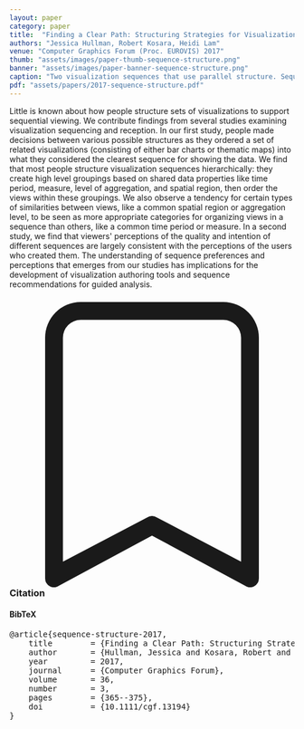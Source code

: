 ```yaml
---
layout: paper
category: paper
title:  "Finding a Clear Path: Structuring Strategies for Visualization Sequences"
authors: "Jessica Hullman, Robert Kosara, Heidi Lam"
venue: "Computer Graphics Forum (Proc. EUROVIS) 2017"
thumb: "assets/images/paper-thumb-sequence-structure.png"
banner: "assets/images/paper-banner-sequence-structure.png"
caption: "Two visualization sequences that use parallel structure. Sequence A groups views by the country for which data is shown; Sequence B groups the views according to the measure (M1, M2). We identify systematic preferences among authors and viewers that suggest that some aspects of data, such as the spatial dimension or level of aggregation, are preferred for grouping views in visualization sequences than other aspects, such as the measure or time period shown."
pdf: "assets/papers/2017-sequence-structure.pdf"
---
```


<!-- abstract -->
Little is known about how people structure sets of visualizations to support sequential viewing. We contribute findings from several studies examining visualization sequencing and reception. In our first study, people made decisions between various possible structures as they ordered a set of related visualizations (consisting of either bar charts or thematic maps) into what they considered the clearest sequence for showing the data. We find that most people structure visualization sequences hierarchically: they create high level groupings based on shared data properties like time period, measure, level of aggregation, and spatial region, then order the views within these groupings. We also observe a tendency for certain types of similarities between views, like a common spatial region or aggregation level, to be seen as more appropriate categories for organizing views in a sequence than others, like a common time period or measure. In a second study, we find that viewers' perceptions of the quality and intention of different sequences are largely consistent with the perceptions of the users who created them. The understanding of sequence preferences and perceptions that emerges from our studies has implications for the development of visualization authoring tools and sequence recommendations for guided analysis.


<h3><svg xmlns="http://www.w3.org/2000/svg" fill="currentColor" class="bi bi-bookmark" viewBox="0 0 16 16">
  <path d="M2 2a2 2 0 0 1 2-2h8a2 2 0 0 1 2 2v13.5a.5.5 0 0 1-.777.416L8 13.101l-5.223 2.815A.5.5 0 0 1 2 15.5V2zm2-1a1 1 0 0 0-1 1v12.566l4.723-2.482a.5.5 0 0 1 .554 0L13 14.566V2a1 1 0 0 0-1-1H4z"/>
</svg> Citation</h3>
<div class="bibtex">
<!-- bibtex -->
<h4>BibTeX</h4>
<pre>
@article{sequence-structure-2017,
	title        = {Finding a Clear Path: Structuring Strategies for Visualization Sequences},
	author       = {Hullman, Jessica and Kosara, Robert and Lam, Heidi},
	year         = 2017,
	journal      = {Computer Graphics Forum},
	volume       = 36,
	number       = 3,
	pages        = {365--375},
	doi          = {10.1111/cgf.13194}
}
</pre>
</div>